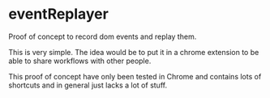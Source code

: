 # eventReplayer
Proof of concept to record dom events and replay them.

This is very simple. The idea would be to put it in a chrome extension to be able to share workflows with other people.

This proof of concept have only been tested in Chrome and contains lots of shortcuts and in general just lacks a lot of stuff.
